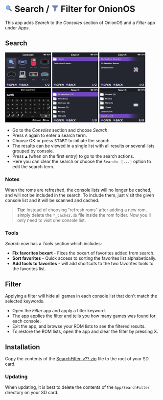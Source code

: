 # <img src="skeleton/App/SearchFilter/res/icon_search.png?raw=true" width="24"> Search / <img src="skeleton/App/SearchFilter/res/icon_filter.png?raw=true" width="24"> Filter for OnionOS

This app adds *Search* to the *Consoles* section of OnionOS and a *Filter* app under *Apps*.

## Search

<img title="Consoles section" src="screenshots/001.png?raw=true" width="150px"> <img title="Initial screen" src="screenshots/002.png?raw=true" width="150px"> <img title="Tools" src="screenshots/003.png?raw=true" width="150px"> <img title="Enter search term" src="screenshots/004.png?raw=true" width="150px"> <img title="Results" src="screenshots/005.png?raw=true" width="150px"> <img title="Edit or clear search" src="screenshots/006.png?raw=true" width="150px">

- Go to the *Consoles* section and choose *Search*.
- Press <kbd>A</kbd> again to enter a search term.
- Choose OK or press <kbd>START</kbd> to initiate the search.
- The results can be viewed in a single list with all results or several lists grouped by console.
- Press <kbd>▲</kbd> (when on the first entry) to go to the search actions.
- Here you can clear the search or choose the `Search: [...]` option to edit the search term.

### Notes

When the roms are refreshed, the console lists will no longer be cached, and will not be included in the search. To include them, just visit the given console list and it will be scanned and cached.

> **Tip:** Instead of choosing "refresh roms" after adding a new rom, simply delete the `*_cache2.db` file inside the rom folder. Now you'll only need to visit one console list.

### Tools

*Search* now has a *Tools* section which includes:

- **Fix favorites boxart** - Fixes the boxart of favorites added from search.
- **Sort favorites** - Quick access to sorting the favorites list alphabetically.
- **Add tools to favorites** - will add shortcuts to the two favorites tools to the favorites list.

## Filter

Applying a filter will hide all games in each console list that don't match the selected keywords.

- Open the *Filter* app and apply a filter keyword.
- The app applies the filter and tells you how many games was found for each console.
- Exit the app, and browse your ROM lists to see the filtered results.
- To restore the ROM lists, open the app and clear the filter by pressing X.

## Installation
Copy the contents of the [SearchFilter-v??.zip](https://github.com/Aemiii91/miyoomini-SearchFilter/releases) file to the root of your SD card.

### Updating

When updating, it is best to delete the contents of the `App/SearchFilter` directory on your SD card.
